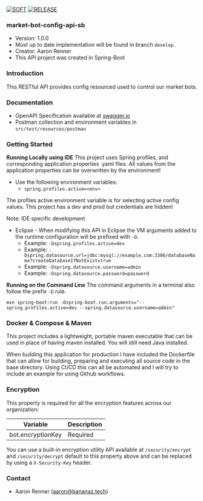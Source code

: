 [![SOFT](https://github.com/BananazTechnology/market-bot-config-api-sb/actions/workflows/SOFT.yml/badge.svg)](https://github.com/BananazTechnology/market-bot-config-api-sb/actions/workflows/SOFT.yml) [![RELEASE](https://github.com/BananazTechnology/market-bot-config-api-sb/actions/workflows/RELEASE.yml/badge.svg?branch=main)](https://github.com/BananazTechnology/market-bot-config-api-sb/actions/workflows/RELEASE.yml)
### market-bot-config-api-sb
* Version: 1.0.0
* Most up to date implementation will be found in branch `develop`.
* Creator: Aaron Renner
* This API project was created in Spring-Boot

### Introduction
This RESTful API provides config resourced used to control our market bots.

### Documentation
* OpenAPI Specification available at [swagger.io](https://app.swaggerhub.com/apis/bananaz-tech-2/market-bot-config-api/1.0.0-oas3)
* Postman collection and environment variables in `src/test/resources/postman`

### Getting Started
**Running Locally using IDE**
This project uses Spring profiles, and corresponding application properties .yaml files.
All values from the application properties can be overwritten by the environment!
* Use the following environment variables: 
   * ```spring.profiles.active=<env>```
   
The profiles active environment variable is for selecting active config values. This project has a dev and prod but credentials are hidden!

Note: IDE specific development
* Eclipse - When modifying this API in Eclipse the VM arguments added to the runtime configuration will be prefixed with `-D`.
  * Example: `-Dspring.profiles.active=dev`
  * Example: `-Dspring.datasource.url=jdbc:mysql://example.com:3306/databaseName?createDatabaseIfNotExist=true`
  * Example: `-Dspring.datasource.username=admin`
  * Example: `-Dspring.datasource.password=password`

**Running on the Command Line**
The command arguments in a terminal also follow the prefix `-D` rule.
```
mvn spring-boot:run -Dspring-boot.run.arguments="--spring.profiles.active=dev --spring.datasource.username=admin"
```

### Docker & Compose & Maven
This project includes a lightweight, portable maven executable that can be used in place of having maven installed.
You will still need Java installed.

When building this application for production I have included the Dockerfile that can allow for building, preparing
and executing all source code in the base directory. Using CI/CD this can all be automated and I will try to include
an example for using Github workflows.

### Encryption
This property is required for all the encryption features across our organization:

| Variable | Description |
|---|---|
| bot.encryptionKey | Required |

You can use a built-in encryption utility API available at `/security/encrypt`  and `/security/decrypt` default to this property above and can be replaced by using a `X-Security-Key` header.

### Contact
* Aaron Renner (aaron@bananaz.tech)